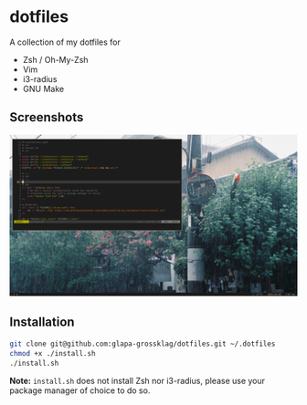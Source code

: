 # dotfiles

A collection of my dotfiles for

* Zsh / Oh-My-Zsh
* Vim
* i3-radius
* GNU Make

## Screenshots

![Screenshot of Vim](./vim.png)

## Installation

```sh
git clone git@github.com:glapa-grossklag/dotfiles.git ~/.dotfiles
chmod +x ./install.sh
./install.sh
```

**Note:** `install.sh` does not install Zsh nor i3-radius, please use your package
manager of choice to do so.
